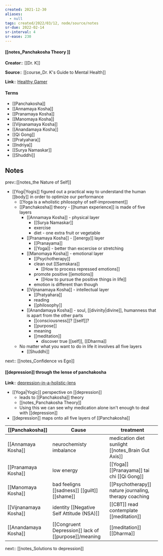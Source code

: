 ```yaml
---
created: 2021-12-30 
aliases:
  - null
tags: created/2022/03/12, node/source/notes
sr-due: 2022-02-14
sr-interval: 4
sr-ease: 230
---
```


#### [[notes_Panchakosha Theory ]]

**Creator**:: [[Dr. K]]
 
**Source**:: [[course_Dr. K's Guide to Mental Health]]

**Link**:: [Healthy Gamer](https://coaching.healthygamer.gg/guide/lessons/panchakosha-theory)

#### Terms

- [[Panchakosha]]
- [[Annamaya Kosha]]
- [[Pranamaya Kosha]]
- [[Manomaya Kosha]]
- [[Vijnanamaya Kosha]]
- [[Anandamaya Kosha]]
- [[Qi Gong]]
- [[Pratyahara]]
- [[Indriya]]
- [[Surya Namaskar]]
- [[Shuddhi]]

## Notes

prev::[[notes_the Nature of Self]] 
- [[Yogi|Yogis]] figured out a practical way to understand the human [[body]] in order to optimize our performance
	- [[Yoga is a wholistic philosophy of self-improvement]]
	- [[Panchakosha]] theory - [[human experience]] is made of five layers
		- [[Annamaya Kosha]] - physical layer
			- [[Surya Namaskar]]
			- exercise
			- diet - one extra fruit or vegetable
		- [[Pranamaya Kosha]] - [[energy]] layer
			- [[Pranayama]]
			- [[Yoga]] - better than excercise or stretching
		- [[Manomaya Kosha]] - emotional layer
			- [[Psychotherapy]]
			- clean out [[Samskara]]
				- [[How to process repressed emotions]]
			- promote positive [[emotions]]
				- [[How to pursue the positive things in life]]
			- emotion is different than though
		- [[Vijnanamaya Kosha]] - intellectual layer
			- [[Pratyahara]]
			- reading
			- [[philosophy]]
		- [[Anandamaya Kosha]] - soul, [[divinity|divine]], humanness that is apart from the other parts
			- [[consciousness]]? [[self]]?
			- [[purpose]]
			- meaning
			- [[meditation]]
				- discover true [[self]], [[Dharma]]
	- No matter what you want to do in life it involves all five layers
		- [[Shuddhi]] 

next:: [[notes_Confidence vs Ego]]

#### [[depression]] through the lense of panchakosha

**Link**:: [depression-in-a-holistic-lens](https://coaching.healthygamer.gg/guide/lessons/depression-in-a-holistic-lens)

- [[Yoga|Yogic]] perspective on [[depression]]
	- leads to [[Panchakosha]] theory
	- [[notes_Panchakosha Theory]]
	- Using this we can see why medication alone isn't enough to deal with [[depression]]
- [[depression]] maps onto all five layers of [[Panchakosha]]

| [[Panchakosha]]       | Cause                                                | treatment                                             |
| --------------------- | ---------------------------------------------------- | ----------------------------------------------------- |
| [[Annamaya Kosha]]    | neurochemisty imbalance                              | medication diet sunlight [[notes_Brain Gut Axis]]     |
| [[Pranamaya Kosha]]   | low energy                                           | [[Yoga]] [[Pranayama]] tai chi [[Qi Gong]]            |
| [[Manomaya Kosha]]    | bad feeligns [[sadness]] [[guilt]] [[shame]]         | [[Psychotherapy]] nature journaling, therapy coaching |
| [[Vijnanamaya Kosha]] | identity [[Negative Self Attitude (NSA)]]            | [[CBT]] read contemplate [[meditation]]               |
| [[Anandamaya Kosha]]  | [[Congruent Depression]] lack of [[purpose]]/meaning | [[meditation]] [[Dharma]]                             |

next:: [[notes_Solutions to depression]]
